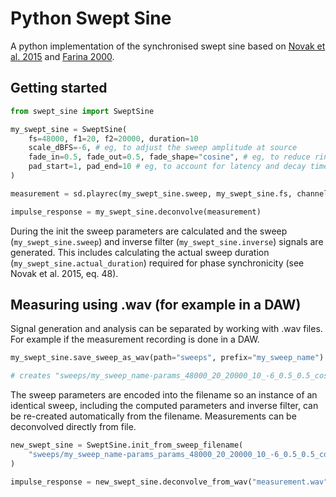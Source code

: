 # Python Swept Sine

A python implementation of the synchronised swept sine based on [Novak et al. 2015](https://ant-novak.com/posts/research/2015-10-30_JAES_Swept/) and [Farina 2000](https://www.melaudia.net/zdoc/sweepSine.PDF).

## Getting started

```python
from swept_sine import SweptSine

my_swept_sine = SweptSine(
    fs=48000, f1=20, f2=20000, duration=10
    scale_dBFS=-6, # eg, to adjust the sweep amplitude at source
    fade_in=0.5, fade_out=0.5, fade_shape="cosine", # eg, to reduce ringing
    pad_start=1, pad_end=10 # eg, to account for latency and decay time
)

measurement = sd.playrec(my_swept_sine.sweep, my_swept_sine.fs, channels=1, blocking=True)

impulse_response = my_swept_sine.deconvolve(measurement)
```

During the init the sweep parameters are calculated and the sweep (`my_swept_sine.sweep`) and inverse filter (`my_swept_sine.inverse`) signals are generated. This includes calculating the actual sweep duration (`my_swept_sine.actual_duration`) required for phase synchronicity (see Novak et al. 2015, eq. 48).

## Measuring using .wav (for example in a DAW)

Signal generation and analysis can be separated by working with .wav files. For example if the measurement recording is done in a DAW.

```python
my_swept_sine.save_sweep_as_wav(path="sweeps", prefix="my_sweep_name")

# creates "sweeps/my_sweep_name-params_48000_20_20000_10_-6_0.5_0.5_cosine_1_10.wav"
```

The sweep parameters are encoded into the filename so an instance of an identical sweep, including the computed parameters and inverse filter, can be re-created automatically from the filename. Measurements can be deconvolved directly from file.

```python
new_swept_sine = SweptSine.init_from_sweep_filename(
    "sweeps/my_sweep_name-params_params_48000_20_20000_10_-6_0.5_0.5_cosine_1_10.wav"
)

impulse_response = new_swept_sine.deconvolve_from_wav("measurement.wav")
```